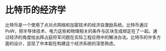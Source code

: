 # 比特币的经济学

比特币是一个使用了点对点网络和加密技术的经济自激励系统。比特币通过 PoW，把半导体技术、电力这些和物理相关的条件与区块生成绑定在了一起。通过经济的角度给出拜占庭将军问题在实际工程应用中的解决办法。比特币的许多方面的设计，显现了中本聪在构建这个经济系统的深思熟虑。
